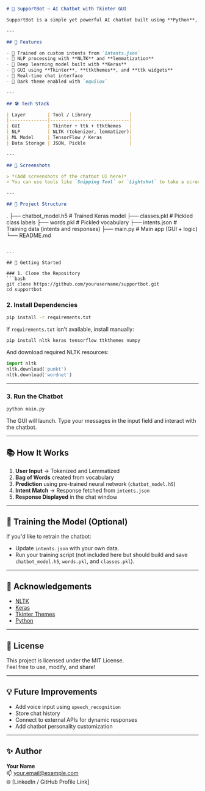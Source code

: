 
```markdown
# 💬 SupportBot – AI Chatbot with Tkinter GUI

SupportBot is a simple yet powerful AI chatbot built using **Python**, **Tkinter**, **Natural Language Processing (NLP)** with NLTK, and a **Deep Learning model** trained with TensorFlow/Keras. It features a modern GUI using `ttkthemes`, allowing users to interact naturally with the bot.

---

## 🧠 Features

- 🧾 Trained on custom intents from `intents.json`
- 🧠 NLP processing with **NLTK** and **lemmatization**
- 🤖 Deep learning model built with **Keras**
- 🎨 GUI using **Tkinter**, **ttkthemes**, and **ttk widgets**
- 💬 Real-time chat interface
- 🌙 Dark theme enabled with `equilux`

---

## 🛠️ Tech Stack

| Layer        | Tool / Library              |
|--------------|-----------------------------|
| GUI          | Tkinter + ttk + ttkthemes   |
| NLP          | NLTK (tokenizer, lemmatizer)|
| ML Model     | TensorFlow / Keras          |
| Data Storage | JSON, Pickle                |

---

## 📸 Screenshots

> *(Add screenshots of the chatbot UI here)*  
> You can use tools like `Snipping Tool` or `Lightshot` to take a screenshot and upload to your GitHub repo.

---

## 📂 Project Structure

```
.
├── chatbot_model.h5        # Trained Keras model
├── classes.pkl             # Pickled class labels
├── words.pkl               # Pickled vocabulary
├── intents.json            # Training data (intents and responses)
├── main.py                 # Main app (GUI + logic)
└── README.md
```

---

## 🚀 Getting Started

### 1. Clone the Repository
```bash
git clone https://github.com/yourusername/supportbot.git
cd supportbot
```

### 2. Install Dependencies

```bash
pip install -r requirements.txt
```

If `requirements.txt` isn't available, install manually:

```bash
pip install nltk keras tensorflow ttkthemes numpy
```

And download required NLTK resources:

```python
import nltk
nltk.download('punkt')
nltk.download('wordnet')
```

---

### 3. Run the Chatbot

```bash
python main.py
```

The GUI will launch. Type your messages in the input field and interact with the chatbot.

---

## 📚 How It Works

1. **User Input** → Tokenized and Lemmatized
2. **Bag of Words** created from vocabulary
3. **Prediction** using pre-trained neural network (`chatbot_model.h5`)
4. **Intent Match** → Response fetched from `intents.json`
5. **Response Displayed** in the chat window

---

## 🧠 Training the Model (Optional)

If you'd like to retrain the chatbot:

- Update `intents.json` with your own data.
- Run your training script (not included here but should build and save `chatbot_model.h5`, `words.pkl`, and `classes.pkl`).

---

## 🙌 Acknowledgements

- [NLTK](https://www.nltk.org/)
- [Keras](https://keras.io/)
- [Tkinter Themes](https://github.com/RedFantom/ttkthemes)
- [Python](https://www.python.org/)

---

## 📄 License

This project is licensed under the MIT License.  
Feel free to use, modify, and share!

---

## 💡 Future Improvements

- Add voice input using `speech_recognition`
- Store chat history
- Connect to external APIs for dynamic responses
- Add chatbot personality customization

---

## ✨ Author

**Your Name**  
📫 [your.email@example.com](mailto:your.email@example.com)  
🌐 [LinkedIn / GitHub Profile Link]
